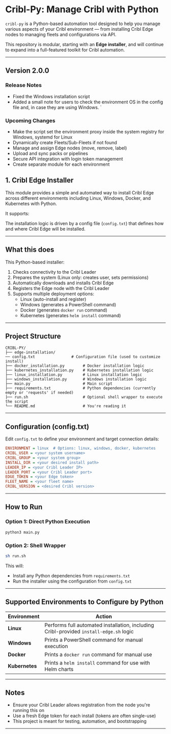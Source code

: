 
# Cribl-Py: Manage Cribl with Python

`cribl-py` is a Python-based automation tool designed to help you manage various aspects of your Cribl environment — from installing Cribl Edge nodes to managing fleets and configurations via API.

This repository is modular, starting with an **Edge installer**, and will continue to expand into a full-featured toolkit for Cribl automation.

---

## Version 2.0.0

### Release Notes
- Fixed the Windows installation script
- Added a small note for users to check the environment OS in the config file and, in case they are using Windows. `
### Upcoming Changes
- Make the script set the environment proxy inside the system registry for Windows, systemd for Linux
- Dynamically create Fleets/Sub-Fleets if not found
- Manage and assign Edge nodes (move, remove, label)
- Upload and sync packs or pipelines
- Secure API integration with login token management
- Create separate module for each environment

## 1. Cribl Edge Installer

This module provides a simple and automated way to install Cribl Edge across different environments including Linux, Windows, Docker, and Kubernetes with Python.

It supports:

The installation logic is driven by a config file (`config.txt`) that defines how and where Cribl Edge will be installed.

---

## What this does

This Python-based installer:

1. Checks connectivity to the Cribl Leader
2. Prepares the system (Linux only: creates user, sets permissions)
3. Automatically downloads and installs Cribl Edge
4. Registers the Edge node with the Cribl Leader
5. Supports multiple deployment options:
   - Linux (auto-install and register)
   - Windows (generates a PowerShell command)
   - Docker (generates `docker run` command)
   - Kubernetes (generates `helm install` command)

---

## Project Structure

```
CRIBL-PY/
├── edge-installation/
── config.txt                # Configuration file (used to customize install)
├── docker_installation.py        # Docker installation logic
├── kubernetes_installation.py    # Kubernetes installation logic
├── linux_installation.py         # Linux installation logic
├── windows_installation.py       # Windows installation logic
├── main.py                       # Main script
├── requirements.txt              # Python dependencies (currently empty or 'requests' if needed)
├── run.sh                        # Optional shell wrapper to execute the script
└── README.md                     # You're reading it
```

---

## Configuration (config.txt)

Edit `config.txt` to define your environment and target connection details:

```ini
ENVIRONMENT = linux  # Options: linux, windows, docker, kubernetes
CRIBL_USER = <your system username>
CRIBL_GROUP = <your system group>
INSTALL_DIR = <your desired install path>
LEADER_IP = <your Cribl Leader IP>
LEADER_PORT = <your Cribl Leader port>
EDGE_TOKEN = <your Edge token>
FLEET_NAME = <your fleet name>
CRIBL_VERSION = <desired Cribl version>
```

---

## How to Run

### Option 1: Direct Python Execution

```bash
python3 main.py
```

### Option 2: Shell Wrapper

```bash
sh run.sh
```

This will:
- Install any Python dependencies from `requirements.txt`
- Run the installer using the configuration from `config.txt`

---

## Supported Environments to Configure by Python

| Environment | Action |
|------------|--------|
| **Linux** | Performs full automated installation, including Cribl-provided `install-edge.sh` logic |
| **Windows** | Prints a PowerShell command for manual execution |
| **Docker** | Prints a `docker run` command for manual use |
| **Kubernetes** | Prints a `helm install` command for use with Helm charts |

---

## Notes

- Ensure your Cribl Leader allows registration from the node you're running this on
- Use a fresh Edge token for each install (tokens are often single-use)
- This project is meant for testing, automation, and bootstrapping
---
